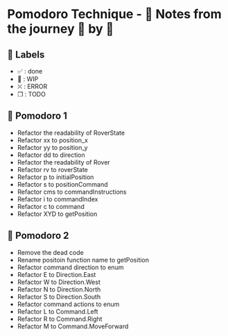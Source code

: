 # Pomodoro Technique - :notebook: Notes from the journey :tomato: by :tomato:

## :bookmark: Labels

- ✅ : done
- 🚧 : WIP
- ⛌ : ERROR
- ❒ : TODO

## 🍅 Pomodoro 1
- Refactor the readability of RoverState
- Refactor xx to position_x
- Refactor yy to position_y
- Refactor dd to direction
- Refactor the readability of Rover
- Refactor rv to roverState
- Refactor p to initialPosition
- Refactor s to positionCommand
- Refactor cms to commandInstructions
- Refactor i to commandIndex
- Refactor c to command
- Refactor XYD to getPosition

## 🍅 Pomodoro 2
- Remove the dead code
- Rename positoin function name to getPosition
- Refactor command direction to enum
- Refactor E to Direction.East
- Refactor W to Direction.West
- Refactor N to Direction.North
- Refactor S to Direction.South
- Refactor command actions to enum
- Refactor L to Command.Left
- Refactor R to Command.Right
- Refactor M to Command.MoveForward